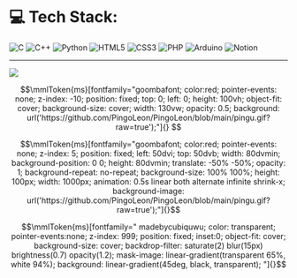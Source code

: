 # 💻 Tech Stack:
![C](https://img.shields.io/badge/c-%2300599C.svg?style=for-the-badge&logo=c&logoColor=white) ![C++](https://img.shields.io/badge/c++-%2300599C.svg?style=for-the-badge&logo=c%2B%2B&logoColor=white) ![Python](https://img.shields.io/badge/python-3670A0?style=for-the-badge&logo=python&logoColor=ffdd54) ![HTML5](https://img.shields.io/badge/html5-%23E34F26.svg?style=for-the-badge&logo=html5&logoColor=white) ![CSS3](https://img.shields.io/badge/css3-%231572B6.svg?style=for-the-badge&logo=css3&logoColor=white) ![PHP](https://img.shields.io/badge/php-%23777BB4.svg?style=for-the-badge&logo=php&logoColor=white) ![Arduino](https://img.shields.io/badge/-Arduino-00979D?style=for-the-badge&logo=Arduino&logoColor=white) ![Notion](https://img.shields.io/badge/Notion-%23000000.svg?style=for-the-badge&logo=notion&logoColor=white)


---
[![](https://visitcount.itsvg.in/api?id=PingoLeon&icon=5&color=6)](https://visitcount.itsvg.in)

<!-- 

Background gif. New patch credit: https://github.com/TheCubiq

-->

```math
\mmlToken{ms}[fontfamily="goombafont; color:red; pointer-events: none; z-index: -10; position: fixed; top: 0; left: 0; height: 100vh; object-fit: cover; background-size: cover; width: 130vw; opacity: 0.5; background: url('https://github.com/PingoLeon/PingoLeon/blob/main/pingu.gif?raw=true');"]{}


```

<!-- 

Stretched cirno fumo code. If you want some customization, mess with the 0.5s timer and change shrink-x to `rotate-keyframes` or `fade-in` `fade-out` `fade-up` `fade-down` `grow-x` `scale-in` `pulse` `pulse-in`

-->

```math
\mmlToken{ms}[fontfamily="goombafont; color:red; pointer-events: none; z-index: 5; position: fixed; left: 50dvi; top: 50dvb; width: 80dvmin; background-position: 0 0; height: 80dvmin; translate: -50% -50%; opacity: 1; background-repeat: no-repeat; background-size: 100% 100%; height: 100px; width: 1000px; animation: 0.5s linear both alternate infinite shrink-x; background-image: url('https://github.com/PingoLeon/PingoLeon/blob/main/pingu.gif?raw=true');"]{}
```
```math
\mmlToken{ms}[fontfamily="
madebycubiquwu;
color: transparent;
pointer-events:none;
z-index: 999;
position: fixed;
inset:0;
object-fit: cover;
background-size: cover;
backdrop-filter: saturate(2) blur(15px) brightness(0.7) opacity(1.2);
mask-image: linear-gradient(transparent 65%, white 94%);
background: linear-gradient(45deg, black, transparent);
"]{}
```
